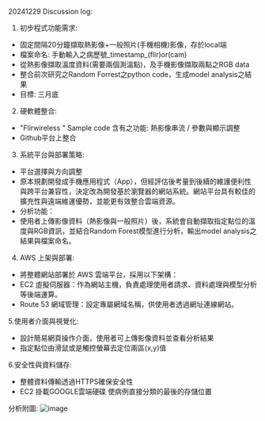 20241229 Discussion log:
1. 初步程式功能需求:
- 固定間隔20分鐘擷取熱影像+一般照片(手機相機)影像，存於local端
- 檔案命名: 手動輸入之病歷號_timestamp_(flir)or(cam)
- 從熱影像擷取溫度資料(需要兩個測溫點)，及手機影像擷取兩點之RGB data
- 整合前次研究之Random Forrest之python code，生成model analysis之結果
- 目標: 三月底

2. 硬軟體整合:
- "Flirwireless " Sample code 含有之功能: 熱影像串流 / 參數與顯示調整
- Github平台上整合

3. 系統平台與部署策略:
- 平台選擇與方向調整  
- 原本規劃開發成手機應用程式（App），但經評估後考量到後續的維護便利性與跨平台兼容性，決定改為開發基於瀏覽器的網站系統。網站平台具有較佳的擴充性與遠端維運優勢，並能更有效整合雲端資源。  
- 分析功能：  
- 使用者上傳影像資料（熱影像與一般照片）後，系統會自動擷取指定點位的溫度與RGB資訊，並結合Random Forest模型進行分析，輸出model analysis之結果與檔案命名。

4. AWS 上架與部署:
- 將整體網站部署於 AWS 雲端平台，採用以下架構：  
- EC2 虛擬伺服器：作為網站主機，負責處理使用者請求、資料處理與模型分析等後端運算。  
- Route 53 網域管理：設定專屬網域名稱，供使用者透過網址連線網站。

5.使用者介面與視覺化:
- 設計簡易網頁操作介面，使用者可上傳影像資料並查看分析結果
- 指定點位由滑鼠或是觸控螢幕去定位兩區(x,y)值

6.安全性與資料儲存:
- 整體資料傳輸透過HTTPS確保安全性
- EC2 掛載GOOGLE雲端硬碟 使病例直接分類的最後的存儲位置

分析附圖:
![image](https://github.com/user-attachments/assets/a6776bee-5e1f-4b0b-b51e-8ce7f39391f2)


